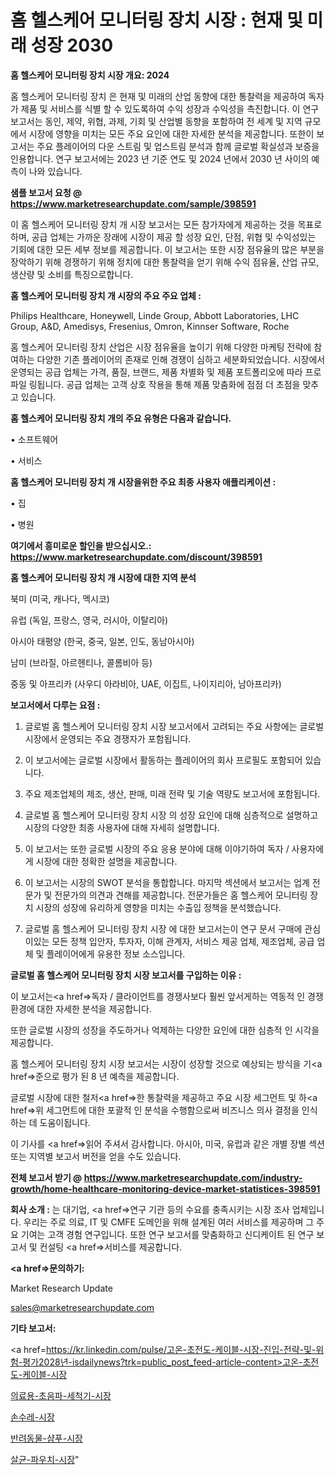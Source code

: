 # 홈 헬스케어 모니터링 장치 시장 : 현재 및 미래 성장 2030

<strong>홈 헬스케어 모니터링 장치 시장 개요: 2024</strong>

홈 헬스케어 모니터링 장치 은 현재 및 미래의 산업 동향에 대한 통찰력을 제공하여 독자가 제품 및 서비스를 식별 할 수 있도록하여 수익 성장과 수익성을 촉진합니다. 이 연구 보고서는 동인, 제약, 위협, 과제, 기회 및 산업별 동향을 포함하여 전 세계 및 지역 규모에서 시장에 영향을 미치는 모든 주요 요인에 대한 자세한 분석을 제공합니다. 또한이 보고서는 주요 플레이어의 다운 스트림 및 업스트림 분석과 함께 글로벌 확실성과 보증을 인용합니다. 연구 보고서에는 2023 년 기준 연도 및 2024 년에서 2030 년 사이의 예측이 나와 있습니다.



<strong>샘플 보고서 요청 @ <a href=https://www.marketresearchupdate.com/sample/398591>https://www.marketresearchupdate.com/sample/398591</a></strong>

이 홈 헬스케어 모니터링 장치 개 시장 보고서는 모든 참가자에게 제공하는 것을 목표로하며, 공급 업체는 가까운 장래에 시장이 제공 할 성장 요인, 단점, 위협 및 수익성있는 기회에 대한 모든 세부 정보를 제공합니다. 이 보고서는 또한 시장 점유율의 많은 부분을 장악하기 위해 경쟁하기 위해 정치에 대한 통찰력을 얻기 위해 수익 점유율, 산업 규모, 생산량 및 소비를 특징으로합니다.



<strong>홈 헬스케어 모니터링 장치 개 시장의 주요 주요 업체 :</strong>

Philips Healthcare, Honeywell, Linde Group, Abbott Laboratories, LHC Group, A&D, Amedisys, Fresenius, Omron, Kinnser Software, Roche

홈 헬스케어 모니터링 장치 산업은 시장 점유율을 높이기 위해 다양한 마케팅 전략에 참여하는 다양한 기존 플레이어의 존재로 인해 경쟁이 심하고 세분화되었습니다. 시장에서 운영되는 공급 업체는 가격, 품질, 브랜드, 제품 차별화 및 제품 포트폴리오에 따라 프로파일 링됩니다. 공급 업체는 고객 상호 작용을 통해 제품 맞춤화에 점점 더 초점을 맞추고 있습니다.



<strong>홈 헬스케어 모니터링 장치 개의 주요 유형은 다음과 같습니다.</strong>

• 소프트웨어

• 서비스



<strong>홈 헬스케어 모니터링 장치 개 시장을위한 주요 최종 사용자 애플리케이션 :</strong>

• 집

• 병원



<strong>여기에서 흥미로운 할인을 받으십시오.: <a href=https://www.marketresearchupdate.com/discount/398591>https://www.marketresearchupdate.com/discount/398591</a></strong>



<strong>홈 헬스케어 모니터링 장치 개 시장에 대한 지역 분석</strong>

북미 (미국, 캐나다, 멕시코)

유럽 (독일, 프랑스, 영국, 러시아, 이탈리아)

아시아 태평양 (한국, 중국, 일본, 인도, 동남아시아)

남미 (브라질, 아르헨티나, 콜롬비아 등)

중동 및 아프리카 (사우디 아라비아, UAE, 이집트, 나이지리아, 남아프리카)



<strong>보고서에서 다루는 요점 :</strong>

1. 글로벌 홈 헬스케어 모니터링 장치 시장 보고서에서 고려되는 주요 사항에는 글로벌 시장에서 운영되는 주요 경쟁자가 포함됩니다.

2. 이 보고서에는 글로벌 시장에서 활동하는 플레이어의 회사 프로필도 포함되어 있습니다.

3. 주요 제조업체의 제조, 생산, 판매, 미래 전략 및 기술 역량도 보고서에 포함됩니다.

4. 글로벌 홈 헬스케어 모니터링 장치 시장 의 성장 요인에 대해 심층적으로 설명하고 시장의 다양한 최종 사용자에 대해 자세히 설명합니다.

5. 이 보고서는 또한 글로벌 시장의 주요 응용 분야에 대해 이야기하여 독자 / 사용자에게 시장에 대한 정확한 설명을 제공합니다.

6. 이 보고서는 시장의 SWOT 분석을 통합합니다. 마지막 섹션에서 보고서는 업계 전문가 및 전문가의 의견과 견해를 제공합니다. 전문가들은 홈 헬스케어 모니터링 장치 시장의 성장에 유리하게 영향을 미치는 수출입 정책을 분석했습니다.

7. 글로벌 홈 헬스케어 모니터링 장치 시장 에 대한 보고서는이 연구 문서 구매에 관심이있는 모든 정책 입안자, 투자자, 이해 관계자, 서비스 제공 업체, 제조업체, 공급 업체 및 플레이어에게 유용한 정보 소스입니다.



<strong>글로벌 홈 헬스케어 모니터링 장치 시장 보고서를 구입하는 이유 :</strong>

이 보고서는<a href=>독자 / 클</a>라이언트를 경쟁사보다 훨씬 앞서게하는 역동적 인 경쟁 환경에 대한 자세한 분석을 제공합니다.

또한 글로벌 시장의 성장을 주도하거나 억제하는 다양한 요인에 대한 심층적 인 시각을 제공합니다.

홈 헬스케어 모니터링 장치 시장 보고서는 시장이 성장할 것으로 예상되는 방식을 기<a href=>준으로</a> 평가 된 8 년 예측을 제공합니다.

글로벌 시장에 대한 철저<a href=>한 통찰력</a>을 제공하고 주요 시장 세그먼트 및 하<a href=>위 세그</a>먼트에 대한 포괄적 인 분석을 수행함으로써 비즈니스 의사 결정을 인식하는 데 도움이됩니다.

이 기사를 <a href=>읽어 주</a>셔서 감사합니다. 아시아, 미국, 유럽과 같은 개별 장별 섹션 또는 지역별 보고서 버전을 얻을 수도 있습니다.



<strong>전체 보고서 받기 @ <a href=https://www.marketresearchupdate.com/industry-growth/home-healthcare-monitoring-device-market-statistices-398591>https://www.marketresearchupdate.com/industry-growth/home-healthcare-monitoring-device-market-statistices-398591</a></strong>



<strong>회사 소개 :</strong>
는 대기업, <a href=>연구 기</a>관 등의 수요를 충족시키는 시장 조사 업체입니다. 우리는 주로 의료, IT 및 CMFE 도메인을 위해 설계된 여러 서비스를 제공하며 그 주요 기여는 고객 경험 연구입니다. 또한 연구 보고서를 맞춤화하고 신디케이트 된 연구 보고서 및 컨설팅 <a href=>서비</a>스를 제공합니다.



<strong><a href=>문의하기:</a></strong>

Market Research Update

sales@marketresearchupdate.com



<strong>기타 보고서:</strong>

<a href=https://kr.linkedin.com/pulse/고온-초전도-케이블-시장-진입-전략-및-위험-평가2028년-isdailynews?trk=public_post_feed-article-content>고온-초전도-케이블-시장</a>

<a href=https://www.linkedin.com/pulse/의료용-초음파-세척기-시장-세분화-연구-및-목표-고객2029년-analytics-alchemy-360-analysis/>의료용-초음파-세척기-시장</a>

<a href=https://www.linkedin.com/pulse/손수레-시장-현재-및-미래-성장-2029-trendsetters-talk-360-analysis-tjdxf/>손수레-시장</a>

<a href=https://www.linkedin.com/pulse/반려동물-샴푸-시장-세분화-연구-및-목표-고객2029년-market-matrix-musings-analysis-swepf/>반려동물-샴푸-시장</a>

<a href=https://www.linkedin.com/pulse/살균-파우치-시장-경쟁-분석-및-성장-잠재력-2030-survey-spotlight-pro-24-analysis-msxgf/>살균-파우치-시장</a>"
